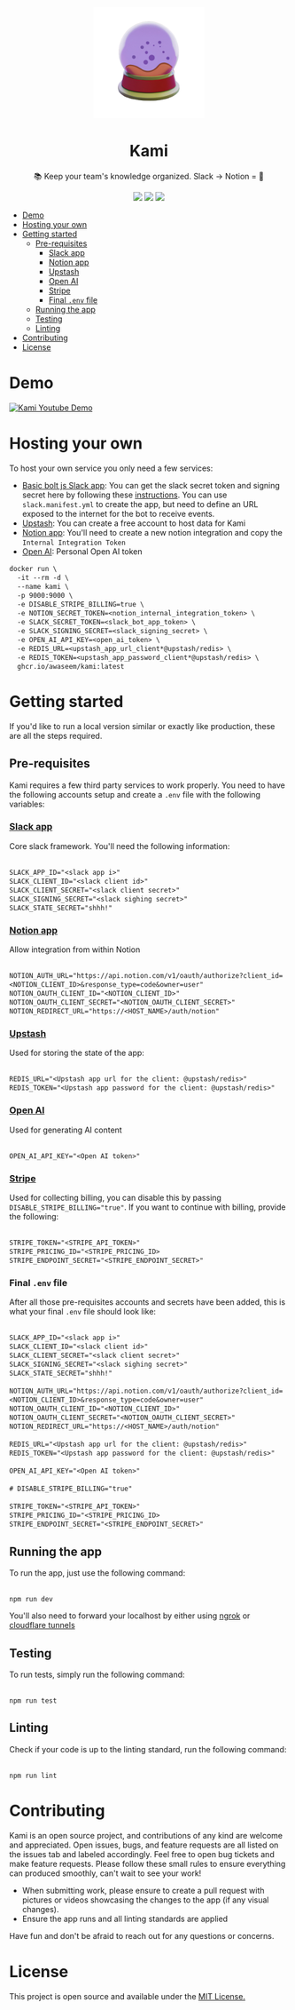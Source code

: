 <p align="center">
  <img width="200px" height="200px" src="./assets/kami_no_bg.png">
</p>

<h1 align="center">Kami</h1>

<p align="center">📚 Keep your team's knowledge organized.
Slack → Notion = 💪</p>

<p align="center">
  <img src="https://img.shields.io/badge/License-MIT-blue.svg">
  <img src="https://github.com/awaseem/kami/actions/workflows/nodejs.yml/badge.svg">
  <img src="https://github.com/awaseem/kami/actions/workflows/docker.yml/badge.svg">
</p>

- [Demo](#demo)
- [Hosting your own](#hosting-your-own)
- [Getting started](#getting-started)
  - [Pre-requisites](#pre-requisites)
    - [Slack app](#slack-app)
    - [Notion app](#notion-app)
    - [Upstash](#upstash)
    - [Open AI](#open-ai)
    - [Stripe](#stripe)
    - [Final `.env` file](#final-env-file)
  - [Running the app](#running-the-app)
  - [Testing](#testing)
  - [Linting](#linting)
- [Contributing](#contributing)
- [License](#license)

# Demo

[![Kami Youtube Demo](https://img.youtube.com/vi/CVgFTT3qKcc/0.jpg)](https://www.youtube.com/watch?v=CVgFTT3qKcc)

# Hosting your own

To host your own service you only need a few services:

- [Basic bolt js Slack app](https://slack.dev/bolt-js/tutorial/getting-started#tokens-and-installing-apps): You can get the slack secret token and signing secret here by following these [instructions](https://slack.dev/bolt-js/tutorial/getting-started#tokens-and-installing-apps). You can use `slack.manifest.yml` to create the app, but need to define an URL exposed to the internet for the bot to receive events.
- [Upstash](https://upstash.com/): You can create a free account to host data for Kami
- [Notion app](https://developers.notion.com/): You'll need to create a new notion integration and copy the `Internal Integration Token`
- [Open AI](https://openai.com/api/): Personal Open AI token

```
docker run \
  -it --rm -d \
  --name kami \
  -p 9000:9000 \
  -e DISABLE_STRIPE_BILLING=true \
  -e NOTION_SECRET_TOKEN=<notion_internal_integration_token> \
  -e SLACK_SECRET_TOKEN=<slack_bot_app_token> \
  -e SLACK_SIGNING_SECRET=<slack_signing_secret> \
  -e OPEN_AI_API_KEY=<open_ai_token> \
  -e REDIS_URL=<upstash_app_url_client*@upstash/redis> \
  -e REDIS_TOKEN=<upstash_app_password_client*@upstash/redis> \
  ghcr.io/awaseem/kami:latest
```

# Getting started

If you'd like to run a local version similar or exactly like production, these are all the steps required.

## Pre-requisites

Kami requires a few third party services to work properly. You need to have the following accounts setup and create a `.env` file with the following variables:

### [Slack app](https://kamiplayground.slack.com/apps)

Core slack framework. You'll need the following information:

```

SLACK_APP_ID="<slack app i>"
SLACK_CLIENT_ID="<slack client id>"
SLACK_CLIENT_SECRET="<slack client secret>"
SLACK_SIGNING_SECRET="<slack sighing secret>"
SLACK_STATE_SECRET="shhh!"

```

### [Notion app](https://developers.notion.com/)

Allow integration from within Notion

```

NOTION_AUTH_URL="https://api.notion.com/v1/oauth/authorize?client_id=<NOTION_CLIENT_ID>&response_type=code&owner=user"
NOTION_OAUTH_CLIENT_ID="<NOTION_CLIENT_ID>"
NOTION_OAUTH_CLIENT_SECRET="<NOTION_OAUTH_CLIENT_SECRET>"
NOTION_REDIRECT_URL="https://<HOST_NAME>/auth/notion"

```

### [Upstash](https://upstash.com/)

Used for storing the state of the app:

```

REDIS_URL="<Upstash app url for the client: @upstash/redis>"
REDIS_TOKEN="<Upstash app password for the client: @upstash/redis>"

```

### [Open AI](https://openai.com/api/)

Used for generating AI content

```

OPEN_AI_API_KEY="<Open AI token>"

```

### [Stripe](https://stripe.com)

Used for collecting billing, you can disable this by passing `DISABLE_STRIPE_BILLING="true"`. If you want to continue with billing, provide the following:

```

STRIPE_TOKEN="<STRIPE_API_TOKEN>"
STRIPE_PRICING_ID="<STRIPE_PRICING_ID>
STRIPE_ENDPOINT_SECRET="<STRIPE_ENDPOINT_SECRET>"

```

### Final `.env` file

After all those pre-requisites accounts and secrets have been added, this is what your final `.env` file should look like:

```

SLACK_APP_ID="<slack app i>"
SLACK_CLIENT_ID="<slack client id>"
SLACK_CLIENT_SECRET="<slack client secret>"
SLACK_SIGNING_SECRET="<slack sighing secret>"
SLACK_STATE_SECRET="shhh!"

NOTION_AUTH_URL="https://api.notion.com/v1/oauth/authorize?client_id=<NOTION_CLIENT_ID>&response_type=code&owner=user"
NOTION_OAUTH_CLIENT_ID="<NOTION_CLIENT_ID>"
NOTION_OAUTH_CLIENT_SECRET="<NOTION_OAUTH_CLIENT_SECRET>"
NOTION_REDIRECT_URL="https://<HOST_NAME>/auth/notion"

REDIS_URL="<Upstash app url for the client: @upstash/redis>"
REDIS_TOKEN="<Upstash app password for the client: @upstash/redis>"

OPEN_AI_API_KEY="<Open AI token>"

# DISABLE_STRIPE_BILLING="true"

STRIPE_TOKEN="<STRIPE_API_TOKEN>"
STRIPE_PRICING_ID="<STRIPE_PRICING_ID>
STRIPE_ENDPOINT_SECRET="<STRIPE_ENDPOINT_SECRET>"

```

## Running the app

To run the app, just use the following command:

```

npm run dev

```

You'll also need to forward your localhost by either using [ngrok](https://ngrok.com/) or [cloudflare tunnels](https://developers.cloudflare.com/cloudflare-one/connections/connect-apps/install-and-setup/tunnel-guide/)

## Testing

To run tests, simply run the following command:

```

npm run test

```

## Linting

Check if your code is up to the linting standard, run the following command:

```

npm run lint

```

# Contributing

Kami is an open source project, and contributions of any kind are welcome and appreciated. Open issues, bugs, and feature requests are all listed on the issues tab and labeled accordingly. Feel free to open bug tickets and make feature requests. Please follow these small rules to ensure everything can produced smoothly, can't wait to see your work!

- When submitting work, please ensure to create a pull request with pictures or videos showcasing the changes to the app (if any visual changes).
- Ensure the app runs and all linting standards are applied

Have fun and don't be afraid to reach out for any questions or concerns.

# License

This project is open source and available under the [MIT License.](https://github.com/awaseem/kami/blob/main/LICENSE)
